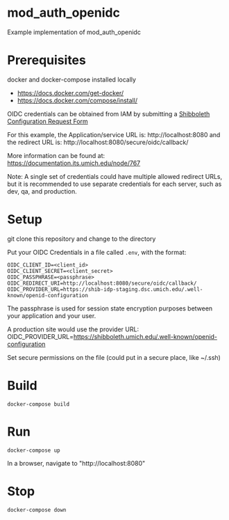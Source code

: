 # mod_auth_openidc

Example implementation of mod_auth_openidc


# Prerequisites
docker and docker-compose installed locally
- https://docs.docker.com/get-docker/
- https://docs.docker.com/compose/install/

OIDC credentials can be obtained from IAM by submitting a [Shibboleth Configuration Request Form](https://its.umich.edu/accounts-access/shibboleth/configuration-request-form)

For this example, the Application/service URL is:
http://localhost:8080
and the redirect URL is:
http://localhost:8080/secure/oidc/callback/

More information can be found at:
https://documentation.its.umich.edu/node/767

Note: A single set of credentials could have multiple allowed redirect URLs, but it is recommended to use separate credentials for each server, such as dev, qa, and production.

# Setup
git clone this repository and change to the directory

Put your OIDC Credentials in a file called `.env`, with the format:   

```shell
OIDC_CLIENT_ID=<client_id>
OIDC_CLIENT_SECRET=<client_secret>
OIDC_PASSPHRASE=<passphrase>
OIDC_REDIRECT_URI=http://localhost:8080/secure/oidc/callback/
OIDC_PROVIDER_URL=https://shib-idp-staging.dsc.umich.edu/.well-known/openid-configuration
```
The passphrase is used for session state encryption purposes between your application and your user.

A production site would use the provider URL:
OIDC_PROVIDER_URL=https://shibboleth.umich.edu/.well-known/openid-configuration

Set secure permissions on the file (could put in a secure place, like ~/.ssh)


# Build

```shell
docker-compose build
```


# Run
```shell
docker-compose up
```

In a browser, navigate to "http://localhost:8080"


# Stop
```shell
docker-compose down
```
